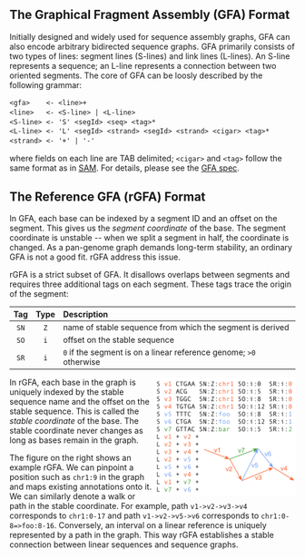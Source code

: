 ## The Graphical Fragment Assembly (GFA) Format

Initially designed and widely used for sequence assembly graphs, GFA can also
encode arbitrary bidirected sequence graphs. GFA primarily consists of two
types of lines: segment lines (S-lines) and link lines (L-lines). An S-line
represents a sequence; an L-line represents a connection between two oriented
segments. The core of GFA can be loosly described by the following grammar:

```txt
<gfa>    <- <line>+
<line>   <- <S-line> | <L-line>
<S-line> <- 'S' <segId> <seq> <tag>*
<L-line> <- 'L' <segId> <strand> <segId> <strand> <cigar> <tag>*
<strand> <- '+' | '-'
```

where fields on each line are TAB delimited; `<cigar>` and `<tag>` follow the
same format as in [SAM][sam]. For details, please see the [GFA spec][gfa1].

## The Reference GFA (rGFA) Format

In GFA, each base can be indexed by a segment ID and an offset on the segment.
This gives us the *segment coordinate* of the base. The segment coordinate is
unstable -- when we split a segment in half, the coordinate is changed. As a
pan-genome graph demands long-term stability, an ordinary GFA is not a good
fit. rGFA address this issue.

rGFA is a strict subset of GFA. It disallows overlaps between segments and
requires three additional tags on each segment. These tags trace the origin of
the segment:

|Tag |Type|Description|
|:--:|:--:|:----------|
|`SN`|`Z` |name of stable sequence from which the segment is derived|
|`SO`|`i` |offset on the stable sequence|
|`SR`|`i` | `0` if the segment is on a linear reference genome; `>0` otherwise|

<img align="right" width="250" src="example1.png"/>

In rGFA, each base in the graph is uniquely indexed by the stable sequence
name and the offset on the stable sequence. This is called the *stable
coordinate* of the base. The stable coordinate never changes as long as bases
remain in the graph.

The figure on the right shows an example rGFA. We can pinpoint a position
such as `chr1:9` in the graph and maps existing annotations onto it. We can
similarly denote a walk or path in the stable coordinate. For example, path
`v1->v2->v3->v4` corresponds to `chr1:0-17` and path `v1->v2->v5->v6`
corresponds to `chr1:0-8=>foo:8-16`. Conversely, an interval on a linear
reference is uniquely represented by a path in the graph. This way rGFA
establishes a stable connection between linear sequences and sequence graphs.

[sam]: https://en.wikipedia.org/wiki/SAM_(file_format)
[gfa1]: https://github.com/GFA-spec/GFA-spec/blob/master/GFA1.md
